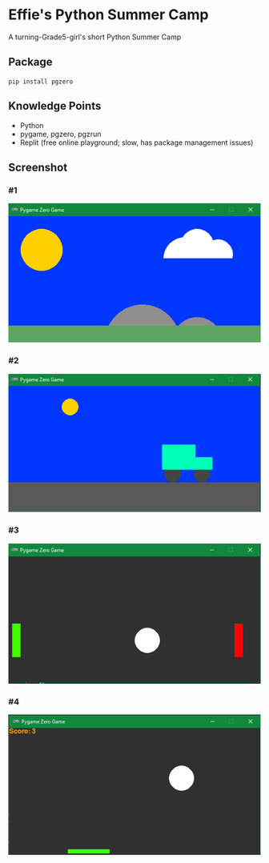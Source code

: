 # Effie's Python Summer Camp

A turning-Grade5-girl's short Python Summer Camp

## Package

```
pip install pgzero
```

## Knowledge Points

- Python
- pygame, pgzero, pgzrun
- Replit (free online playground; slow, has package management issues)

## Screenshot

### #1

![class1.png](class1.png)

### #2

![class2.png](class2.png)

### #3

![class3.png](class3.png)

### #4

![class4.png](class4.png)

